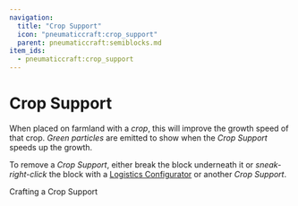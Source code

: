 ```yaml
---
navigation:
  title: "Crop Support"
  icon: "pneumaticcraft:crop_support"
  parent: pneumaticcraft:semiblocks.md
item_ids:
  - pneumaticcraft:crop_support
---
```


# Crop Support

When placed on farmland with a *crop*, this will improve the growth speed of that crop. *Green particles* are emitted to show when the *Crop Support* speeds up the growth.

To remove a *Crop Support*, either break the block underneath it or *sneak-right-click* the block with a [Logistics Configurator](../logistics_configurator.md) or another *Crop Support*.

Crafting a Crop Support

<Recipe id="pneumaticcraft:crop_support" />

